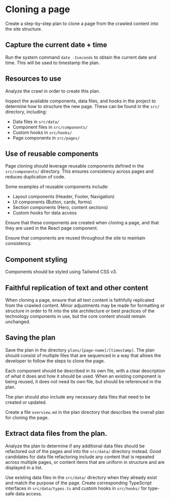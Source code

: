 # Cloning a page

Create a step-by-step plan to clone a page from the crawled content into the site structure.

## Capture the current date + time

Run the system command `date -Iseconds` to obtain the current date and time. This will be used to timestamp the plan.

## Resources to use

Analyze the crawl in order to create this plan.

Inspect the available components, data files, and hooks in the project to determine how to structure the new page. These can be found in the `src/` directory, including:

- Data files in `src/data/`
- Component files in `src/components/`
- Custom hooks in `src/hooks/`
- Page components in `src/pages/`

## Use of reusable components

Page cloning should leverage reusable components defined in the `src/components/` directory. This ensures consistency across pages and reduces duplication of code.

Some examples of reusable components include:

- Layout components (Header, Footer, Navigation)
- UI components (Button, cards, forms)
- Section components (Hero, content sections)
- Custom hooks for data access

Ensure that these components are created when cloning a page, and that they are used in the React page component.

Ensure that components are reused throughout the site to maintain consistency.

## Component styling

Components should be styled using Tailwind CSS v3.

## Faithful replication of text and other content

When cloning a page, ensure that all text content is faithfully replicated from the crawled content. Minor adjustments may be made for formatting or structure in order to fit into the site architecture or best practices of the technology components in use, but the core content should remain unchanged.

## Saving the plan

Save the plan in the directory `plans/[page-name]/[timestamp]`. The plan should consist of multiple files that are sequenced in a way that allows the developer to follow the steps to clone the page.

Each component should be described in its own file, with a clear description of what it does and how it should be used. When an existing component is being reused, it does not need its own file, but should be referenced in the plan.

The plan should also include any necessary data files that need to be created or updated.

Create a file `overview.md` in the plan directory that describes the overall plan for cloning the page.

## Extract data files from the plan.

Analyze the plan to determine if any additional data files should be refactored out of the pages and into the `src/data/` directory instead. Good candidates for data file refactoring include any content that is repeated across multiple pages, or content items that are uniform in structure and are displayed in a list.

Use existing data files in the `src/data/` directory when they already exist and match the purpose of the page. Create corresponding TypeScript interfaces in `src/data/types.ts` and custom hooks in `src/hooks/` for type-safe data access.
